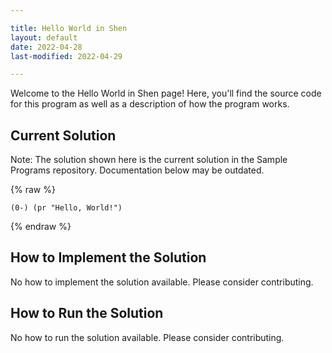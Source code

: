 ```yaml
---

title: Hello World in Shen
layout: default
date: 2022-04-28
last-modified: 2022-04-29

---
```


Welcome to the Hello World in Shen page! Here, you'll find the source code for this program as well as a description of how the program works.

## Current Solution

Note: The solution shown here is the current solution in the Sample Programs repository. Documentation below may be outdated.

{% raw %}

```Shen
(0-) (pr "Hello, World!")

```

{% endraw %}

## How to Implement the Solution

No how to implement the solution available. Please consider contributing.

## How to Run the Solution

No how to run the solution available. Please consider contributing.